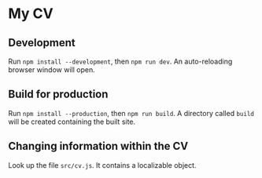 # My CV

## Development

Run `npm install --development`, then `npm run dev`. An auto-reloading browser window will open.

## Build for production

Run `npm install --production`, then `npm run build`. A directory called `build` will be created containing the built site.

## Changing information within the CV

Look up the file `src/cv.js`. It contains a localizable object.
